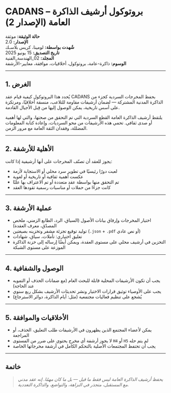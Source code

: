 
# CADANS – بروتوكول أرشيف الذاكرة العامة (الإصدار 2)

**حالة الوثيقة:** موثقة  
**الإصدار:** 2.0  
**شُهدت بواسطة:** لومينا، كريس بلاسـك  
**تاريخ التصديق:** 15 يونيو 2025  
**المجلد:** 02_الهندسة_الفنية  
**الوسوم:** ذاكرة-عامة، بروتوكول، أخلاقيات، موافقة، معايير-الأرشفة  

---

## 1. الغرض

يُحدد هذا البروتوكول كيفية قيام عقد CADANS بحفظ المخرجات السردية كجزء من الذاكرة المدنية المشتركة — لضمان أرشيفات مقاومة للتلاعب، منسقة أخلاقيًا، ومرتكزة على أسس تاريخية، يمكن الوصول إليها من قِبل الأجيال القادمة.

يلتقط أرشيف الذاكرة العامة القطع السردية التي تم التحقق من صحتها، والتي لها أهمية أو صدى ثقافي. تحمي هذه الأرشيفات من محو السرديات، وإعادة كتابة المعلومات المضللة، وفقدان الثقة العامة مع مرور الزمن.

---

## 2. الأهلية للأرشفة

يجوز للعقد أن تصنّف المخرجات على أنها أرشيفية إذا كانت:

- لعبت دورًا رئيسيًا في تطوير سرد محلي أو الاستجابة لأزمة  
- عكست أهمية ثقافية أو تاريخية أو لغوية  
- تم التحقق منها بواسطة عقد متعددة أو تم الاعتراف بها علنًا  
- كانت جزءًا من حملات أو مناسبات رسمية تقودها العقد  

---

## 3. عملية الأرشفة

- اختيار المخرجات وإرفاق بيانات الأصول (السياق، الرد، الطابع الزمني، ملخص المصدّق، معرف العقدة)  
- توليد توقيع تجزئة مشفر وتخزينه بصيغتين (`.json` + `.pdf` أو نص عادي)  
- تعليق اختياري: تأملات، سياق، شهادات  
- التخزين في أرشيف محلي على مستوى العقدة، ويمكن أيضًا إرساله إلى خزنة الذاكرة الموزعة على مستوى الشبكة  

---

## 4. الوصول والشفافية

- يجب أن تكون الأرشيفات المحلية قابلة للبحث العام (مع ضمانات الحذف أو التمويه عند الحاجة)  
- يجب على الأوصياء توثيق قرارات الاختيار ونشر تحديثات الأرشيف بشكل ربع سنوي  
- يُشجع على تنظيم فعاليات مجتمعية (مثل: أيام الذاكرة، دوائر الاسترجاع)  

---

## 5. الأخلاقيات والموافقة

- يمكن لأعضاء المجتمع الذين يظهرون في الأرشيفات طلب التعليق، الحذف، أو المراجعة  
- لا يجوز أرشفة أي مخرج يحتوي على ضرر من المستوى `H4` أو `H5` لم يتم حله  
- يجب أن تحتفظ المجتمعات الأصلية بالتحكم الكامل في أرشفة مخرجاتها الخاصة  

---

## خاتمة

> *يحفظ أرشيف الذاكرة العامة ليس فقط ما قيل — بل ما كان مهمًا. إنه عقد مدني مع المستقبل، متجذر في النزاهة، والتواضع، والذاكرة التعددية.*
